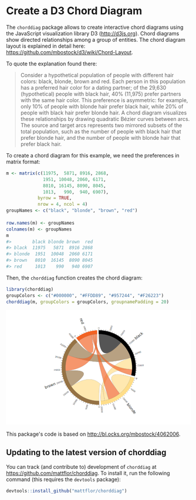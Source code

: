 <!-- README.md is generated from README.Rmd. Please edit that file -->
Create a D3 Chord Diagram
=========================

The `chorddiag` package allows to create interactive chord diagrams using the JavaScript visualization library D3 (<http://d3js.org>). Chord diagrams show directed relationships among a group of entities. The chord diagram layout is explained in detail here: <https://github.com/mbostock/d3/wiki/Chord-Layout>.

To quote the explanation found there:

> Consider a hypothetical population of people with different hair colors: black, blonde, brown and red. Each person in this population has a preferred hair color for a dating partner; of the 29,630 (hypothetical) people with black hair, 40% (11,975) prefer partners with the same hair color. This preference is asymmetric: for example, only 10% of people with blonde hair prefer black hair, while 20% of people with black hair prefer blonde hair. A chord diagram visualizes these relationships by drawing quadratic Bézier curves between arcs. The source and target arcs represents two mirrored subsets of the total population, such as the number of people with black hair that prefer blonde hair, and the number of people with blonde hair that prefer black hair.

To create a chord diagram for this example, we need the preferences in matrix format:

``` r
m <- matrix(c(11975,  5871, 8916, 2868,
              1951, 10048, 2060, 6171,
              8010, 16145, 8090, 8045,
              1013,   990,  940, 6907),
            byrow = TRUE,
            nrow = 4, ncol = 4)
groupNames <- c("black", "blonde", "brown", "red")

row.names(m) <- groupNames
colnames(m) <- groupNames
m
#>        black blonde brown  red
#> black  11975   5871  8916 2868
#> blonde  1951  10048  2060 6171
#> brown   8010  16145  8090 8045
#> red     1013    990   940 6907
```

Then, the `chorddiag` function creates the chord diagram:

``` r
library(chorddiag)
groupColors <- c("#000000", "#FFDD89", "#957244", "#F26223")
chorddiag(m, groupColors = groupColors, groupnamePadding = 20)
```

![chord diagram](README-chorddiagram.png)

This package's code is based on <http://bl.ocks.org/mbostock/4062006>.

Updating to the latest version of chorddiag
-------------------------------------------

You can track (and contribute to) development of `chorddiag` at <https://github.com/mattflor/chorddiag>. To install it, run the following command (this requires the `devtools` package):

``` r
devtools::install_github("mattflor/chorddiag")
```
